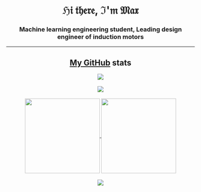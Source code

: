 <h1 align="center">ℌ𝔦 𝔱𝔥𝔢𝔯𝔢, ℑ'𝔪 𝔐𝔞𝔵</h1>
<h3 align="center">Machine learning engineering student, Leading design engineer of induction motors</h3>

---

<div align="center">

  <h2><a href="https://github.com/italian" title="Перейти к моему GitHub профилю">My GitHub</a> stats</h2>
  <a href="https://git.io/streak-stats">
    <img align="center" src="https://streak-stats.demolab.com/?user=italian" />
  </a>
  <br><br>
  <a href="https://github.com/ryo-ma/github-profile-trophy">
    <img align="center" src="https://github-profile-trophy.vercel.app/?username=italian&no-bg=false&theme=oldie&column=-1&rank=SECRET,SSS,SS,S,AAA,AA,A,B,C" />
  </a>
  <br><br>
  <a href="https://github.com/anuraghazra/github-readme-stats">
    <img height=200 align="center" src="https://github-readme-stats.vercel.app/api?username=italian&hide=stars,issues&show=reviews,prs_merged,prs_merged_percentage&show_icons=true&theme=swift" />
  </a>
  <a href="https://github.com/anuraghazra/convoychat">
    <img height=200 align="center" src="https://github-readme-stats.vercel.app/api/top-langs/?username=italian" />
  </a>
  <br><br>
  <a href="https://github.com/ashutosh00710/github-readme-activity-graph">
    <img align="center" src="https://github-readme-activity-graph.vercel.app/graph?username=italian&theme=high-contrast&height=400&custom_title=Contribution%20Graph&radius=16" />
  </a>
    
</div>
